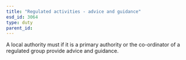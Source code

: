 ```yaml
---
title: "Regulated activities - advice and guidance"
esd_id: 3064
type: duty
parent_id:  
---
```


A local authority must if it is a primary authority or the co-ordinator of a regulated group provide advice and guidance.

